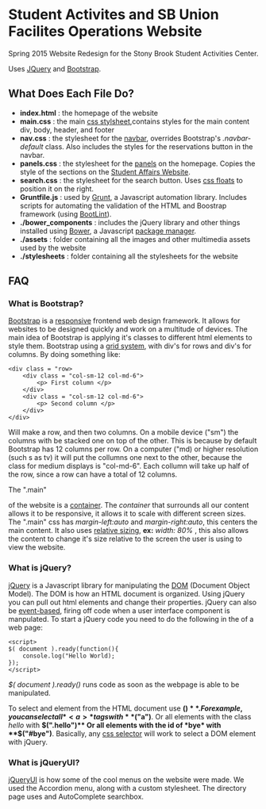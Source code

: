 # Student Activites and SB Union Facilites Operations Website

Spring 2015 Website Redesign for the Stony Brook Student Activities Center.

Uses [JQuery](http://jquery.com/) and [Bootstrap](http://getbootstrap.com/).

## What Does Each File Do?

 - **index.html** : the homepage of the website
 - **main.css** : the main [css stylsheet](http://www.w3schools.com/css/),contains styles for the main content div, body, header, and footer
 - **nav.css** : the stylesheet for the [navbar](http://getbootstrap.com/components/#navbar), overrides Bootstrap's *.navbar-default* class.  Also includes the styles for the reservations button in the navbar.
 - **panels.css** : the stylesheet for the [panels](http://getbootstrap.com/components/#panels) on the homepage. Copies the style of the sections on the [Student Affairs Website](http://studentaffairs.stonybrook.edu/stu/).
 - **search.css** : the stylesheet for the search button.  Uses [css floats](http://www.w3schools.com/css/css_float.asp) to position it on the right.
 - **Gruntfile.js** : used by [Grunt](http://gruntjs.com/), a Javascript automation library.  Includes scripts for automating the validation of the HTML and Boostrap framework (using [BootLint](https://github.com/zacechola/grunt-bootlint)).
 - **./bower_components** : includes the jQuery library and other things installed using [Bower](http://bower.io/), a Javascript [package manager](http://en.wikipedia.org/wiki/Package_manager).
 - **./assets** : folder containing all the images and other multimedia assets used by the website
 - **./stylesheets** : folder containing all the stylesheets for the website


## FAQ

### What is Bootstrap?
[Bootstrap](http://getbootstrap.com/) is a [responsive](http://alistapart.com/article/responsive-web-design) frontend web design framework.  It allows for websites to be designed quickly and work on a multitude of devices.  The main idea of Bootstrap is applying it's classes to different html elements to style them.  Bootstrap using a [grid system](http://getbootstrap.com/css/#grid), with div's for rows and div's for columns.  By doing something like:

    <div class = "row>
        <div class = "col-sm-12 col-md-6">
            <p> First column </p>
        </div>
        <div class = "col-sm-12 col-md-6">
            <p> Second column </p>
        </div>
    </div>

Will make a row, and then two columns.  On a mobile device ("sm") the columns with be stacked one on top of the other.  This is because by default Bootstrap has 12 columns per row.  On a computer ("md) or higher resolution (such s as tv) it will put the collumns one next to the other, because the class for medium displays is "col-md-6".  Each collumn will take up half of the row, since a row can have a total of 12 columns.

The ".main" *<div>* of the website is a [container](http://getbootstrap.com/css/#overview-container).  The *container* that surrounds all our content allows it to be responsive, it allows it to scale with different screen sizes.  The ".main" css has *margin-left:auto* and *margin-right:auto*, this centers the main content.  It also uses [relative sizing](http://www.w3schools.com/cssref/css_units.asp), **ex:** *width: 80%* , this also allows the content to change it's size relative to the screen the user is using to view the website.

### What is jQuery?
[jQuery](http://jquery.com/) is a Javascript library for manipulating the [DOM](https://en.wikipedia.org/wiki/Document_Object_Model) (Document Object Model).  The DOM is how an HTML document is organized.  Using jQuery you can pull out html elements and change their properties.  jQuery can also be [event-based](https://en.wikipedia.org/wiki/Event-driven_programming), firing off code when a user interface component is manpulated.  To start a jQuery code you need to do the following in the *<head>* of a web page:

    <script>
    $( document ).ready(function(){
        console.log("Hello World);
    });
    </script>
    
*$( document ).ready()* runs code as soon as the webpage is able to be manipulated.  

To select and element from the HTML document use **$()**.  For example, you can select all *<a>* tags with **$("a")**.
Or all elements with the class *hello* with **$(".hello")**
Or all elements with the id of *bye* with **$("#bye")**.
Basically, any [css selector](http://www.w3schools.com/cssref/css_selectors.asp) will work to select a DOM element with jQuery.


### What is jQueryUI?
[jQueryUI](http://jqueryui.com/) is how some of the cool menus on the website were made. We used the Accordion menu, along with a custom stylesheet.  The directory page uses and AutoComplete searchbox.  